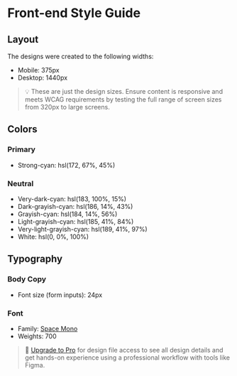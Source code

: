 # Front-end Style Guide

## Layout

The designs were created to the following widths:

- Mobile: 375px
- Desktop: 1440px

> 💡 These are just the design sizes. Ensure content is responsive and meets WCAG requirements by testing the full range of screen sizes from 320px to large screens.

## Colors

### Primary

- Strong-cyan: hsl(172, 67%, 45%)

### Neutral

- Very-dark-cyan: hsl(183, 100%, 15%)
- Dark-grayish-cyan: hsl(186, 14%, 43%)
- Grayish-cyan: hsl(184, 14%, 56%)
- Light-grayish-cyan: hsl(185, 41%, 84%)
- Very-light-grayish-cyan: hsl(189, 41%, 97%)
- White: hsl(0, 0%, 100%)

## Typography

### Body Copy

- Font size (form inputs): 24px

### Font

- Family: [Space Mono](https://fonts.google.com/specimen/Space+Mono)
- Weights: 700

> 💎 [Upgrade to Pro](https://www.frontendmentor.io/pro?ref=style-guide) for design file access to see all design details and get hands-on experience using a professional workflow with tools like Figma.
